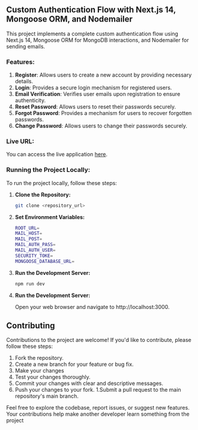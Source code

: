 ## Custom Authentication Flow with Next.js 14, Mongoose ORM, and Nodemailer

This project implements a complete custom authentication flow using Next.js 14, Mongoose ORM for MongoDB interactions, and Nodemailer for sending emails.

### Features:

1. **Register**: Allows users to create a new account by providing necessary details.
2. **Login**: Provides a secure login mechanism for registered users.
3. **Email Verification**: Verifies user emails upon registration to ensure authenticity.
4. **Reset Password**: Allows users to reset their passwords securely.
5. **Forgot Password**: Provides a mechanism for users to recover forgotten passwords.
6. **Change Password**: Allows users to change their passwords securely.

### Live URL:
You can access the live application [here](#).

### Running the Project Locally:

To run the project locally, follow these steps:

1. **Clone the Repository:**

   ```bash
   git clone <repository_url>
1. **Set Environment Variables:**

   ```bash
   ROOT_URL=
   MAIL_HOST=
   MAIL_POST=
   MAIL_AUTH_PASS=
   MAIL_AUTH_USER=
   SECURITY_TOKE=
   MONGOOSE_DATABASE_URL=
1. **Run the Development Server:**

   ```bash
   npm run dev

1. **Run the Development Server:**

   
   Open your web browser and navigate to http://localhost:3000.

## Contributing
Contributions to the project are welcome! If you'd like to contribute, please follow these steps:

1. Fork the repository.
1. Create a new branch for your feature or bug fix.
1. Make your changes 
1. Test your changes thoroughly.
1. Commit your changes with clear and descriptive messages.
1. Push your changes to your fork.
1.Submit a pull request to the main repository's main branch.



Feel free to explore the codebase, report issues, or suggest new features. Your contributions help make another developer learn something from the project

